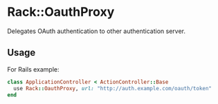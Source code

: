# Rack::OauthProxy
Delegates OAuth authentication to other authentication server.

## Usage
For Rails example:

```ruby
class ApplicationController < ActionController::Base
  use Rack::OauthProxy, url: "http://auth.example.com/oauth/token"
end
```
